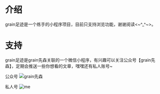 # 介绍
grain足迹是一个练手的小程序项目，目前只支持浏览功能，谢谢阅读<~^_^~>。

# 支持
grain足迹是grain先森关联的一个微信小程序，有兴趣可以关注公众号【grain先森】，定期会推送一些你想看的文章，嘿嘿还有私人账号~

公众号
![grain先森](https://github.com/grainJGY/travel/images/readme/grainxiansen.png)

私人号
![me](https://github.com/grainJGY/travel/images/readme/me.jpg)

